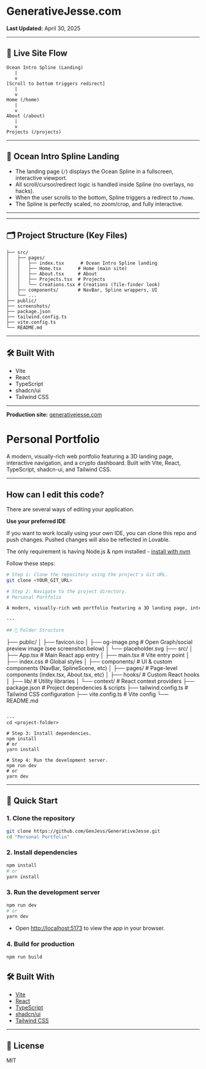 # GenerativeJesse.com

**Last Updated:** April 30, 2025

---

## 🚀 Live Site Flow

```
Ocean Intro Spline (Landing)
   |
   v
[Scroll to bottom triggers redirect]
   |
   v
Home (/home)
   |
   v
About (/about)
   |
   v
Projects (/projects)
```

---

## 🌊 Ocean Intro Spline Landing
- The landing page (`/`) displays the Ocean Spline in a fullscreen, interactive viewport.
- All scroll/cursor/redirect logic is handled inside Spline (no overlays, no hacks).
- When the user scrolls to the bottom, Spline triggers a redirect to `/home`.
- The Spline is perfectly scaled, no zoom/crop, and fully interactive.

---



---

## 🗂️ Project Structure (Key Files)
```
├── src/
│   ├── pages/
│   │   ├── index.tsx      # Ocean Intro Spline landing
│   │   ├── Home.tsx      # Home (main site)
│   │   ├── About.tsx     # About
│   │   ├── Projects.tsx  # Projects
│   │   └── Creations.tsx # Creations (file-finder look)
│   ├── components/       # NavBar, Spline wrappers, UI
│   └── ...
├── public/
├── screenshots/
├── package.json
├── tailwind.config.ts
├── vite.config.ts
└── README.md
```

---

## 🛠️ Built With
- Vite
- React
- TypeScript
- shadcn/ui
- Tailwind CSS

---

**Production site:** [generativejesse.com](https://generativejesse.com)

# Personal Portfolio

A modern, visually-rich web portfolio featuring a 3D landing page, interactive navigation, and a crypto dashboard. Built with Vite, React, TypeScript, shadcn-ui, and Tailwind CSS.

---

## How can I edit this code?

There are several ways of editing your application.


**Use your preferred IDE**

If you want to work locally using your own IDE, you can clone this repo and push changes. Pushed changes will also be reflected in Lovable.

The only requirement is having Node.js & npm installed - [install with nvm](https://github.com/nvm-sh/nvm#installing-and-updating)

Follow these steps:

```sh
# Step 1: Clone the repository using the project's Git URL.
git clone <YOUR_GIT_URL>

# Step 2: Navigate to the project directory.
# Personal Portfolio

A modern, visually-rich web portfolio featuring a 3D landing page, interactive navigation, and a crypto dashboard. Built with Vite, React, TypeScript, shadcn-ui, and Tailwind CSS.

---

## 📂 Folder Structure

```
├── public/
│   ├── favicon.ico
│   ├── og-image.png        # Open Graph/social preview image (see screenshot below)
│   └── placeholder.svg
├── src/
│   ├── App.tsx             # Main React app entry
│   ├── main.tsx            # Vite entry point
│   ├── index.css           # Global styles
│   ├── components/         # UI & custom components (NavBar, SplineScene, etc)
│   ├── pages/              # Page-level components (index.tsx, About.tsx, etc)
│   ├── hooks/              # Custom React hooks
│   ├── lib/                # Utility libraries
│   └── context/            # React context providers
├── package.json            # Project dependencies & scripts
├── tailwind.config.ts      # Tailwind CSS configuration
├── vite.config.ts          # Vite config
└── README.md
```

---
cd <project-folder>

# Step 3: Install dependencies.
npm install
# or
yarn install

# Step 4: Run the development server.
npm run dev
# or
yarn dev
```

---

## 🚀 Quick Start

### 1. Clone the repository
```sh
git clone https://github.com/GenJess/GenerativeJesse.git
cd "Personal Portfolio"
```

### 2. Install dependencies
```sh
npm install
# or
yarn install
```

### 3. Run the development server
```sh
npm run dev
# or
yarn dev
```
- Open [http://localhost:5173](http://localhost:5173) to view the app in your browser.

### 4. Build for production
```sh
npm run build
```

## 🛠️ Built With
- [Vite](https://vitejs.dev/)
- [React](https://react.dev/)
- [TypeScript](https://www.typescriptlang.org/)
- [shadcn/ui](https://ui.shadcn.com/)
- [Tailwind CSS](https://tailwindcss.com/)

---

## 📄 License
MIT
